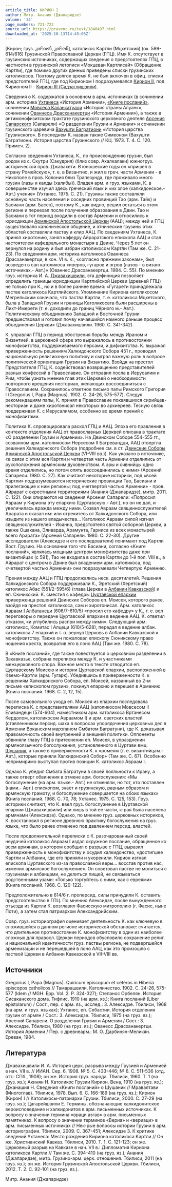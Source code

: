 ```yaml
---
article_title: КИРИОН I
author: Митр. Анания (Джапаридзе)
volume: '34'
page_numbers: 721-722
source_url: https://pravenc.ru/text/1840497.html
downloaded_at: '2025-10-13T14:45:05Z'
---
```


[Кирон; груз. კირიონ, კირონ], католикос Картли (Мцхетский) (ок. 599-614/616) Грузинской Православной Церкви (ГПЦ). Имя К. отсутствует в грузинских источниках, содержащих сведения о предстоятелях ГПЦ, в частности в грузинской летописи «Мокцеваи Картлисай» (Обращение Картли), где помимо других данных приведены списки грузинских католикосов. Поэтому долгое время К. не был включен в офиц. списки предстоятелей ГПЦ, где под Кирионом I подразумевался [Кирион II](<https://pravenc.ru/text/Кирион II.html>), под Кирионом II - [Кирион III (Садзаглишвили)](<https://pravenc.ru/text/Кирион III (Садзаглишвили).html>).

Сведения о К. содержатся в основном в арм. источниках (в сочинении арм. историка [Ухтанеса](https://pravenc.ru/text/Ухтанеса.html) «История Армении», [«Книге посланий»](<https://pravenc.ru/text/ Книге посланий .html>), сочинении [Мовсеса Каланкатуаци](<https://pravenc.ru/text/Мовсеса Каланкатуаци.html>) «История страны Алуанк», сочинении [Ованнеса Драсханакертци](<https://pravenc.ru/text/Ованнеса Драсханакертци.html>) «История Армении»), а также в антимонофизитском трактате грузинского церковного деятеля [Арсения Сапарского](<https://pravenc.ru/text/Арсений Сапарский.html>) (Сапарели) «О разделении Грузии и Армении» и сочинении грузинского царевича [Вахушти Багратиони](<https://pravenc.ru/text/Вахушти Багратиони.html>) «История царства Грузинского». В последнем К. назван также Симеоном (Вахушти Багратиони. История царства Грузинского // КЦ. 1973. Т. 4. С. 120. Примеч. 2).

Согласно сведениям Ухтанеса, К., по происхождению грузин, был родом из с. Скутри (Сакудрия) (близ совр. Ахалкалаки) южногруз. исторической пров. Джавахети. В юношеские годы он «пришел в страну Ромейскую», т. е. в Византию, и жил в греч. части Армении - в Никополе в пров. Колония близ Трапезунда, где проживало много грузин (лазы и калды (халибы)). Владея арм. и груз. языками, К. в совершенстве изучил здесь греческий язык и «их злое (халкидонское.- Авт.) учение» (Ухтанес. 1975. С. 21). Грузины также составляли основную часть населения и соседних провинций Тао (арм. Тайк) и Басиани (арм. Басен), поэтому К., как видно, решил остаться в этом регионе и переехал после получения образования в Двин. Тао и Басиани в тот период входили в состав Армении и относились к юрисдикции [Армянской Апостольской Церкви](<https://pravenc.ru/text/Армянская Апостольская Церковь.html>) (ААЦ); между ней и ГПЦ существовало каноническое общение, и этнические грузины этих областей составляли паству и клир ААЦ. По сведениям Ухтанеса, К. принял хиротонию, занял кафедру Айраратского епископа ААЦ и стал настоятелем кафедрального монастыря в Двине. Через 5 лет он вернулся на родину и был избран католикосом Картли (Там же. С. 21-23). По сведениям арм. историка католикоса Ованнеса Драсханакертци, в кон. VI в. К., «согласно прежним законам», был возведен в сан католикоса «иверов, гугаров и эгров (лазов - в визант. источниках.- Авт.)» (Ованнес Драсханакертци. 1984. С. 55). По мнению груз. историка И. А. [Джавахишвили](https://pravenc.ru/text/Джавахишвили.html), эта дефиниция позволяет определить границы юрисдикции Картлийской Церкви (древней ГПЦ) не только при К., но и в более раннее время: «Гугарети принадлежала пастве католикоса Картлийского. Упоминание Кириона католикосом Мегрельским означало, что паства Картли, т. е. католикоса Мцхетского, была в Западной Грузии и границы Католикосата были расширены в Лихт-Имерети (т. е. доходили до границ Чёрного м.- Авт.). Политическому объединению Западной и Восточной Грузии предшествовал и готовил почву начавшийся намного раньше процесс объединения Церкви» (Джавахишвили. 1960. С. 341-342).

К. управлял ГПЦ в период обострения борьбы между Ираном и Византией, в церковной сфере это выражалось в противостоянии монофизитства, поддерживаемого персами, и дифизитства. К. выражал приверженность решениям Халкидонского Собора 451 г., проводил национальную религиозную политику и сыграл важную роль в вопросе политической ориентации Грузии на Византию. Взойдя на престол Предстоятеля ГПЦ, К. содействовал возвращению представителей разных конфессий в Православие. Он отправил посла в Иерусалим и Рим, чтобы узнать мнение глав этих Церквей о необходимости повторного крещения несториан, желающих воссоединиться с Православием. Сохранилось ответное письмо папы Римского Григория I (Gregorius I, Papa (Magnus). 1902. С. 24-26, 575-577). Следуя рекомендациям папы, К. принял в Православие покаявшихся сирийцев-несториан и даже хиротонисал некоторых во архиереев. Тесную связь поддерживал К. с Иерусалимом, особенно во время прений с монофизитами.

Политика К. спровоцировала раскол ГПЦ и ААЦ. Эпоха его правления в контексте отделения ААЦ от православных Церквей описана в трактате «О разделении Грузии и Армении». На Двинском Соборе 554-555 гг., созванном арм. католикосом Нерсесом II Багревандци, ААЦ отвергла решения Халкидонского Собора (подробнее см. в ст. [Двинские Соборы Армянской Апостольской Церкви](<https://pravenc.ru/text/Двинские Соборы Армянской Апостольской Церкви.html>) (VI-VIII вв.)). Как указано в источнике, «в связи с этим вся Картли и четвертая часть Армении отделились от рукоположения армянским духовенством. А эры и сивнийцы одно время отделились, но потом опять воссоединились с ними» (Арсений Сапарели. 1980. С. 27). Как считают некоторые историки, под «всей Картли» подразумеваются исторические провинции Тао, Басиани и прилегающие к ним регионы; под «четвертой частью Армении» - пров. Айрарат с окрестными территориями (Анания (Джапаридзе), митр. 2011. С. 122). Они опираются на сведения Арсения Сапарели: «Попросил Авраам у Кириона эту епархию (Цуртавскую.- Авт.), но он не дал, и увеличилась вражда между ними. Созвал Авраам священнослужителей Арарата и сказал им: или отрекитесь от Халкидонского Собора, или изыдите из нашего владычества... Католикос Авраам силой изгнал священослужителей - Иоанна, предстоятеля святой соборной Церкви, а также Ошакана, Эливарда, Арамунта, Гарниса из всех монастырей всего Арарата» (Арсений Сапарели. 1980. С. 22-30). Другие исследователи (Алексидзе и его последователи) понимают под Картли Вост. Грузию. На основании того что Басиани, согласно «Книге посланий», являлась мощным центром монофизитства даже при византийцах (с 591), Тао не входила в состав Картли до 1-й пол. VIII в., а Айрарат с центром в Двине был владением арм. католикоса, под «четвертой частью Армении» они подразумевали Четвертую Армению.

Прения между ААЦ и ГПЦ продолжались неск. десятилетий. Решения Халкидонского Собора поддерживали К., Эретский (Херетский) католикос Абас (551/2-595/6) (глава Церкви в [Албании Кавказской](<https://pravenc.ru/text/Албания Кавказская.html>)) и еп. Сюникский. К. сместил с кафедры [Цуртавской епархии](<https://pravenc.ru/text/Цуртавской епархии.html>) приверженца решений Двинских Соборов еп. Моисея, которого ранее, взойдя на престол католикоса, сам и хиротонисал. Арм. католикос [Авраам I Албатанеци](<https://pravenc.ru/text/Авраам I Албатанеци.html>) (606/7-610/5) «просил его кафедру» у К., т. е. вел переговоры о передаче Цуртавской епархии в ведение ААЦ. К. ответил отказом, «и углубились распри между ними». Следующий арм. католикос, Комитас I Алцеци (610/5-628), передал в ведение албан. католикоса 7 епархий и т. о. вернул Церковь в Албании Кавказской к монофизитству. Также он пожаловал епископу Сюникскому право ношения креста, возвратив его в лоно ААЦ (Там же. 1980. С. 78).

В «Книге посланий», где также повествуется о церковном разделении в Закавказье, собрана переписка между К. и участниками межцерковного спора. Важное место в тексте отводится еп. Цуртавскому Моисею и истории Цуртавской епархии, расположенной в Квемо-Картли (арм. Гугарк). Убедившись в приверженности К. к решениям Халкидонского Собора, еп. Моисей, названный во 2-м письме «епископом грузин», покинул епархию и перешел в Армению (Книга посланий. 1968. С. 2, 12, 15).

После самовольного ухода еп. Моисея из епархии последовала переписка К. с представителями ААЦ (католикосом Мовсесом II Еливандеци (574-604), наместником арм. католикоса Вртанесом Кердолом, католикосом Авраамом I) и арм. светских властей (ставленником персид. шаха в вопросах упорядочения церковных дел в Армении Врканским марзпаном Смбатом Багратуни), где К. доказывал правомочность своей внутренней и внешней политики. Оппоненты обвиняли главу ГПЦ в притеснении еп. Моисея, в упразднении армяноязычного богослужения, установленного в Цуртави вмц. [Шушаник](https://pravenc.ru/text/Шушаник.html), а также в приверженности К. к «ромеям (т. е. византийцам.- Авт.), которые приняли Халкидонский Собор» (Там же. С. 67). Особенно непримиримо выступал против позиции К. католикос Авраам I.

Однако К. убедил Смбата Багратуни в своей лояльности к Ирану, а также отверг обвинения в отмене арм. богослужения: «Мы богослужение (на арм. языке.- Авт.) не отменяли, но тот, кто поставлен (нами.- Авт.) епископом, знает и грузинскую, равным образом и армянскую грамоту, и богослужение совершается на обоих языках» (Книга посланий. 1968. С. 70, 78; Ухтанес. 1975. С. 125, 153). Груз. историки считают, что К. ввел груз. богослужение в Цуртавской епархии (Джавахишвили) или лишь в той ее части, к-рая была населена армянами (Алексидзе). Однако, по мнению груз. церковных историков, К. восстановил в регионе древнюю практику богослужения на груз. языке, что было ранее отменено под давлением персид. властей.

После продолжительной переписки с К. разочарованный своей неудачей католикос Авраам I издал окружное послание, обращенное ко всем армянам, в котором сообщил о разрыве с ГПЦ, выразил приверженность к монофизитству и осудил халкидонство, «достигшее Картли и Албании, где его приняли и укоренили. Кирион изгнал епископа Цуртавского из-за православной веры... восстав против нас, изменил армянское богослужение». Он советовал пастве не молиться с грузинами и албанцами, не делиться пищей, не связываться родственными узами: «Только торгуйтесь с ними, как с евреями» (Книга посланий. 1968. С. 120-122).

Предположительно в 614/6 г. проперсид. силы принудили К. оставить предстоятельство в ГПЦ. По мнению Алексидзе, после вынужденного отъезда из Картли К. возглавил Фасисскую митрополию (г. Фасис, ныне Поти), а затем стал патриархом Александрийским.

Совр. груз. историография оценивает деятельность К. как ключевую в сложившейся в данном регионе исторической обстановке: считается, что длительное противостояние К. монофизитству в один из наиболее сложных для правосл. Церкви периодов обусловило сохранение религ. и национальной идентичности груз. паствы региона, не подвергшейся арменизации и не перешедшей в лоно ААЦ, как это произошло с паствой Церкви в Албании Кавказской в VII-VIII вв.

## Источники

Gregorius I, Papa (Magnus). Quiricum episcopum et ceteros in Нiberia episcopos catholicos // Тамарашвили. Католичество. 1902. С. 24-26, 575-577 (Idem // MGH. Epp. Vol. 2. P. 324-327); Степанос Орбелян. История Сисаканского дома. Тифлис, 1910 (на арм. яз.); Книга посланий (Liber epistolarum) / Сост., пер. с арм. яз., исслед.: З. Алексидзе. Тбилиси, 1968 (на арм. и груз. языках); Ухтанес, еп. Себастии. История отделения грузин от армян / Сост.: З. Алексидзе. Тбилиси, 1975 (на груз. яз.); Арсений Сапарели. О разделении Грузии и Армении / Сост.: З. Алексидзе. Тбилиси, 1980 (на груз. яз.); Ованесс Драсханакертци. История Армении / Пер. с древнеарм.: М. О. Дарбинян-Меликян. Ереван, 1984.

## Литература

Джавахишвили И. А. История церк. разрыва между Грузией и Арменией в нач. VII в. // ИИАН. Сер. 6. 1908. № 5. С. 433-446; № 6. С. 511-536 (отд. отт.: СПб., 1908); он же. История груз. народа. Тбилиси, 1960. Т. 1 (на груз. яз.); Акинян Н. Католикос Грузии Кирион. Вена, 1910 (на груз. яз.); Джанашия Н. Сведения «Книги посланий» о Шушаник // Мравалтави (Многоглав). Тбилиси, 1978. Вып. 6. С. 166-189 (на груз. яз.); Кирион (Кирон) I // Католикосы-патриархи Грузии. Тбилиси, 2000. С. 27-29 (на груз. яз.); Цагарейшвили Е. Термины, обозначающие халкидонитское вероисповедание и халкидонитов в арм. письменных источниках. К вопросу о значении термина «враци азгав» в арм. письменных памятниках. К вопросу о значении терминов «Вериа» и «вериаци» в арм. письменных источниках // Нек-рые вопросы истории Грузии в арм. историографии. Тбилиси, 2009. С. 367-451; Алексидзе З. К критике сведений Ухтанеса: Место рождения Кириона католикоса Картли // Он же. Христианский Кавказ. Тбилиси, 2010. Т. 1. С. 121-123; он же. Церковный разрыв на Кавказе в нач. VII в.: Дипломатия Кириона католикоса Картли // Там же. С. 394-410 (на груз. яз.); Анания (Джапаридзе), митр. Грузино-арм. церк. отношения. Тбилиси, 2011 (на груз. яз.); он же. История Грузинской Апостольской Церкви. Тбилиси, 2012. Т. 2. С. 92-101 (на груз. яз.).

Митр. Анания (Джапаридзе)
